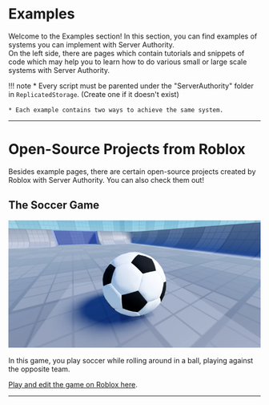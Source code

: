 # Examples

Welcome to the Examples section! In this section, you can find examples of systems you can implement with Server Authority.<br>
On the left side, there are pages which contain tutorials and snippets of code which may help you to learn how to do various small or large scale systems with Server Authority.

!!! note
    * Every script must be parented under the "ServerAuthority" folder in `ReplicatedStorage`. (Create one if it doesn't exist)
    
    * Each example contains two ways to achieve the same system. 

-----

# Open-Source Projects from Roblox

Besides example pages, there are certain open-source projects created by Roblox with Server Authority. You can also check them out!

## The Soccer Game

![soccergame](../img/tutorial/soccer/soccergame.webp)

In this game, you play soccer while rolling around in a ball, playing against the opposite team.

[Play and edit the game on Roblox here](https://www.roblox.com/games/138840323803379/Server-Authority-Core-API-Soccer).

-----